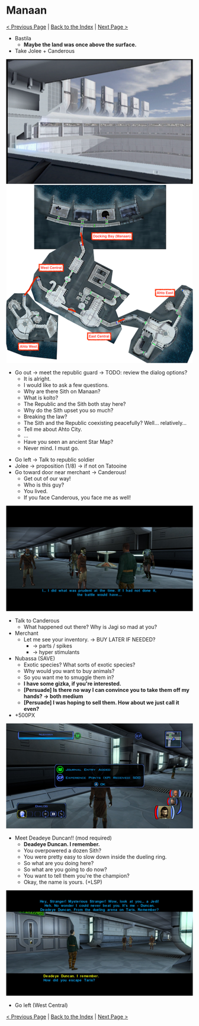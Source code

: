 
# Manaan

[< Previous Page](058_YavinStation.md)
| [Back to the Index](../index.md)
| [Next Page >](061_Manaan.md)


- Bastila
	- **Maybe the land was once above the surface.**
- Take Jolee + Canderous

![KOTOR Guide-10](../../resources/images/screenshots/KOTOR%20Guide-10.png)
![KOTOR Guide-11](../../resources/images/screenshots/KOTOR%20Guide-11.png)

- Go out -> meet the republic guard -> TODO: review the dialog options?
	- It is alright.
	- I would like to ask a few questions.
	- Why are there Sith on Manaan?
	- What is kolto?
	- The Republic and the Sith both stay here?
	- Why do the Sith upset you so much?
	- Breaking the law?
	- The Sith and the Republic coexisting peacefully? Well… relatively…
	- Tell me about Ahto City.
	- …
	- Have you seen an ancient Star Map?
	- Never mind. I must go.
	
[//]: # (![]&#40;../resources/images/maps/manaan/manAtho1.png&#41;)

- Go left -> Talk to republic soldier
- Jolee -> proposition (1/8) -> if not on Tatooine
- Go toward door near merchant -> Canderous!
    - Get out of our way!
    - Who is this guy?
    - You lived.
    - If you face Canderous, you face me as well!

![](../../resources/images/switch/2022020316221700-B5D02A793ED06B4BA008125C7E302FC9.jpg)

- Talk to Canderous
    - What happened out there? Why is Jagi so mad at you?
- Merchant
    - Let me see your inventory. -> BUY LATER IF NEEDED?
        - -> parts / spikes
        - -> hyper stimulants
- Nubassa (SAVE)
    - Exotic species? What sorts of exotic species?
    - Why would you want to buy animals?
    - So you want me to smuggle them in?
    - **I have some gizka, if you're interested.**
    - **[Persuade] Is there no way I can convince you to take them off my hands? -> both medium**
    - **[Persuade] I was hoping to sell them. How about we just call it even?**
- +500PX

![](../../resources/images/switch/2022020316285100-B5D02A793ED06B4BA008125C7E302FC9.jpg)

- Meet Deadeye Duncan!! (mod required)
    - **Deadeye Duncan. I remember.**
    - You overpowered a dozen Sith?
    - You were pretty easy to slow down inside the dueling ring.
    - So what are you doing here?
    - So what are you going to do now?
    - You want to tell them you're the champion?
    - Okay, the name is yours. (+LSP)

![](../../resources/images/switch/2022020316292900-B5D02A793ED06B4BA008125C7E302FC9.jpg)

- Go left (West Central)



[< Previous Page](058_YavinStation.md)
| [Back to the Index](../index.md)
| [Next Page >](061_Manaan.md)

